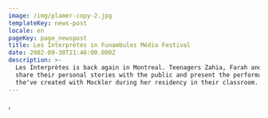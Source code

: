 ```yaml
---
image: /img/plamer-copy-2.jpg
templateKey: news-post
locale: en
pageKey: page_newspost
title: Les Interprètes in Funambules Média Festival
date: 2002-09-30T21:46:00.000Z
description: >-
  Les Interprètes is back again in Montreal. Teenagers Zahia, Farah and Sarah
  share their personal stories with the public and present the performance work
  the've created with Mockler during her residency in their classroom.
---
```

,
